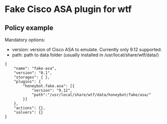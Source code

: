 # Fake Cisco ASA plugin for wtf

## Policy example

Mandatory options:
- version: version of Cisco ASA to emulate. Currently only 9.12 supported.
- path: path to data folder (usually installed in /usr/local/share/wtf/data/)

```
{
    "name": "fake-asa",
    "version": "0.1",
    "storages": { },
    "plugins": {            
        "honeybot.fake.asa": [{
			"version": "9.12",
			"path":"/usr/local/share/wtf/data/honeybot/fake/asa/"
		}]
    },
    "actions": {},
    "solvers": {}
}
``` 
